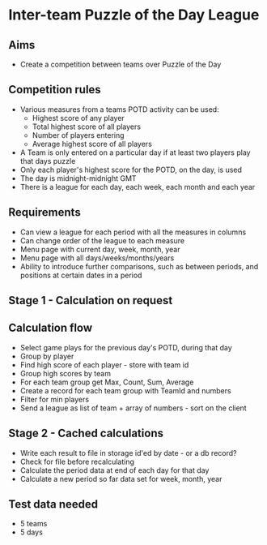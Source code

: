 Inter-team Puzzle of the Day League
===================================

Aims
----

- Create a competition between teams over Puzzle of the Day

Competition rules
-----------------

- Various measures from a teams POTD activity can be used:
  - Highest score of any player
  - Total highest score of all players
  - Number of players entering
  - Average highest score of all players
- A Team is only entered on a particular day if at least two players play that days puzzle
- Only each player's highest score for the POTD, on the day, is used
- The day is midnight-midnight GMT
- There is a league for each day, each week, each month and each year

Requirements
------------

- Can view a league for each period with all the measures in columns
- Can change order of the league to each measure
- Menu page with current day, week, month, year
- Menu page with all days/weeks/months/years
- Ability to introduce further comparisons, such as between periods, and positions at certain dates in a period

Stage 1 - Calculation on request
--------------------------------

Calculation flow
----------------

- Select game plays for the previous day's POTD, during that day
- Group by player
- Find high score of each player - store with team id
- Group high scores by team
- For each team group get Max, Count, Sum, Average
- Create a record for each team group with TeamId and numbers
- Filter for min players
- Send a league as list of team + array of numbers - sort on the client



Stage 2 - Cached calculations
-----------------------------

- Write each result to file in storage id'ed by date - or a db record?
- Check for file before recalculating
- Calculate the period data at end of each day for that day
- Calculate a new period so far data set for week, month, year


Test data needed
----------------

- 5 teams
- 5 days